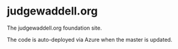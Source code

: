# judgewaddell.org
The judgewaddell.org foundation site.


The code is auto-deployed via Azure when the master is updated. 
